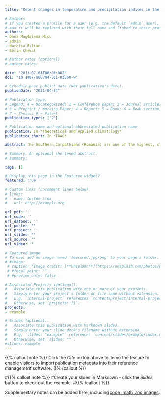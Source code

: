 ```yaml
---
title: "Recent changes in temperature and precipitation indices in the Southern Carpathians, Romania (1961–2018)"

# Authors
# If you created a profile for a user (e.g. the default `admin` user), write the username (folder name) here 
# and it will be replaced with their full name and linked to their profile.
authors:
- Dana Magdalena Micu
- admin
- Narcisa Milian
- Sorin Cheval

# Author notes (optional)
# author_notes:

date: "2013-07-01T00:00:00Z"
doi: "10.1007/s00704-021-03560-w"

# Schedule page publish date (NOT publication's date).
publishDate: "2021-04-04"

# Publication type.
# Legend: 0 = Uncategorized; 1 = Conference paper; 2 = Journal article;
# 3 = Preprint / Working Paper; 4 = Report; 5 = Book; 6 = Book section;
# 7 = Thesis; 8 = Patent
publication_types: ["2"]

# Publication name and optional abbreviated publication name.
publication: In *Theoretical and Applied Climatology*
publication_short: In *TAAC*

abstract: The Southern Carpathians (Romania) are one of the highest, steepest and most massive sectors of the Carpathian Mountains, with a strong imprint of the Pleistocene glaciation, which are widely affected by a broad spectrum of natural hazards (avalanches, rock wall weathering and landslides, flash floods). This paper focuses on the detection of recent changes in annual temperature and precipitation extremes over the 1961–2018 period based on observational data, discussing their spatial distribution and dependencies (on altitude, latitude and longitude). Trend analysis was applied on a set of 16 indices selected from the core indices recommended by the Expert Team on Climate Change Detection and Indices (ETCCDI). The results show a significant warming trend, well reflected by the strong decline of frost days and icing days and a significant increase in absolute maximum temperatures, summer days and warm spell duration. Trends in precipitation extremes are more various, suggesting a climate drying trend, apparently stronger in the areas with a fast rise of maximum temperatures (evidence of coupled warming-drying climate change signal) and an increasing frequency of heavy precipitation events and resulted water amounts, in the areas affected by summer convection intensification. Except TNn with trends slopes revealing a winter nighttime amplification with elevation, high elevations (at above 2000 m) show only slight changes in temperature and precipitation extremes compared to the lower areas, explaining the general lack of elevation dependency of trends. Longitude explains 48 to 54% of trends in heavy precipitation indices. Changes in the large-scale atmospheric circulation (e.g. intensification of westerly circulation, increasing frequency of blocking conditions), cloudiness and summer convection have been identified among the main factors influencing trend behaviour and their spatial distribution.

# Summary. An optional shortened abstract.
# summary: 

tags: []

# Display this page in the Featured widget?
featured: true

# Custom links (uncomment lines below)
# links:
# - name: Custom Link
#   url: http://example.org

url_pdf: ''
url_code: ''
url_dataset: ''
url_poster: ''
url_project: ''
url_slides: ''
url_source: ''
url_video: ''

# Featured image
# To use, add an image named `featured.jpg/png` to your page's folder. 
# #image:
 # caption: 'Image credit: [**Unsplash**](https://unsplash.com/photos/pLCdAaMFLTE)'
 # #focal_point: ""
 # #preview_only: false

# Associated Projects (optional).
#   Associate this publication with one or more of your projects.
#   Simply enter your project's folder or file name without extension.
#   E.g. `internal-project` references `content/project/internal-project/index.md`.
#   Otherwise, set `projects: []`.
projects:
- example

# Slides (optional).
#   Associate this publication with Markdown slides.
#   Simply enter your slide deck's filename without extension.
#   E.g. `slides: "example"` references `content/slides/example/index.md`.
#   Otherwise, set `slides: ""`.
#slides: example
---
```


{{% callout note %}}
Click the *Cite* button above to demo the feature to enable visitors to import publication metadata into their reference management software.
{{% /callout %}}

#{{% callout note %}}
#Create your slides in Markdown - click the *Slides* button to check out the example.
#{{% /callout %}}

Supplementary notes can be added here, including [code, math, and images](https://wowchemy.com/docs/writing-markdown-latex/).
